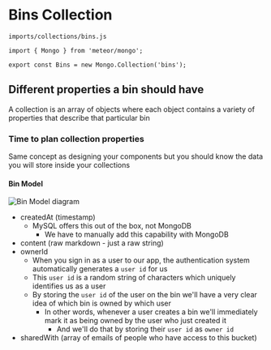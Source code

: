 # Bins Collection
`imports/collections/bins.js`

```
import { Mongo } from 'meteor/mongo';

export const Bins = new Mongo.Collection('bins');
```

## Different properties a bin should have
A collection is an array of objects where each object contains a variety of properties that describe that particular bin

### Time to plan collection properties
Same concept as designing your components but you should know the data you will store inside your collections

#### Bin Model
![Bin Model diagram](https://i.imgur.com/dLpKa9Y.png)

* createdAt (timestamp)
    - MySQL offers this out of the box, not MongoDB
        + We have to manually add this capability with MongoDB
* content (raw markdown - just a raw string)
* ownerId
    - When you sign in as a user to our app, the authentication system automatically generates a `user id` for us
    - This `user id` is a random string of characters which uniquely identifies us as a user
    - By storing the `user id` of the user on the bin we'll have a very clear idea of which bin is owned by which user
        + In other words, whenever a user creates a bin we'll immediately mark it as being owned by the user who just created it
            * And we'll do that by storing their `user id` as `owner id`
* sharedWith (array of emails of people who have access to this bucket)
